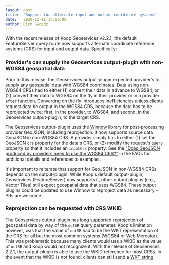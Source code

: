 ```yaml
---
layout: post
title:  "Support for alternate input and output coordinate systems"
date:   2020-12-11 17:00:00
author: Rich Gwozdz
---
```


With the recent release of Koop Geoservices v2.2.1, the default FeatureServer query route now supports alternate coordinate reference systems (CRS) for input and output data. Specifically:

### Provider's can supply the Geoservices output-plugin with non-WGS84 geospatial data
Prior to this release, the Geoservices output-plugin expected provider's to supply any geospatial data with WGS84 coordinates.  Data using non-WGS84 CRSs had to either (1) convert their data in advance to WGS84, or (2) convert their data to WGS84 on the fly in their provider or in a provider `after` function. Converting on the fly introduces inefficiencies unless clients request data be output in the WGS84 CRS, because the data has to be reprojected twice; first, in the provider, to WGS84, and second, in the Geoservices output-plugin, to the target CRS.

The Geoservices output-plugin uses the [Winnow](https://github.com/koopjs/winnow) library for post-processing provider GeoJSON, including reprojection. It now supports source data GeoJSON in non-WGS84 CRS.  A provider simply has to either (1) set the GeoJSON `crs` property for the data's CRS, or (2) modify the request's `query` property so that it includes an `inputCrs` property. See the ["Does GeoJSON produced by providers need to use the WGS84 CRS?"](../../../../../docs/basics/faqs#does-geojson-produced-by-providers-need-to-use-the-wgs84-crs) in the FAQs for additional details and references to examples.


It's important to reiterate that support for GeoJSON in non-WGS84 CRSs depends on the output-plugin.  While Koop's default output-plugin, Geoservices (FeatureServer) now supports it, other output plugins (e.g., Vector Tiles) still expect geospatial data that uses WGS84.  These output plugins could be updated to use Winnow to reproject data as necessary - PRs are welcome.

### Reprojection can be requested with CRS WKID
The Geoservices output-plugin has long supported reprojection of geospatial data by way of the `outSR` query parameter. Koop's limitation however, was that the value of `outSR` had to be the WKT representation of the CRS for all but the most common systems (WGS84 or Web Mercator). This was problematic because many clients would use a WKID as the value of `outSR` and Koop would not recognize it. With the release of Geoservices 2.2.1, the output-plugin is able to use the WKID reference for most CRSs. In the event that the WKID is not found, clients can still send a [WKT string](https://spatialreference.org/ref/epsg/2285/ogcwkt/).